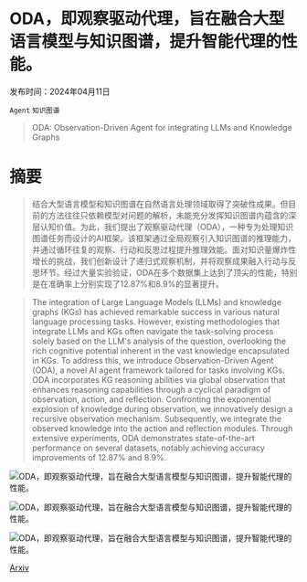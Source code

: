 # ODA，即观察驱动代理，旨在融合大型语言模型与知识图谱，提升智能代理的性能。

发布时间：2024年04月11日

`Agent` `知识图谱`

> ODA: Observation-Driven Agent for integrating LLMs and Knowledge Graphs

# 摘要

> 结合大型语言模型和知识图谱在自然语言处理领域取得了突破性成果。但目前的方法往往只依赖模型对问题的解析，未能充分发挥知识图谱内蕴含的深层认知价值。为此，我们提出了观察驱动代理（ODA），一种专为处理知识图谱任务而设计的AI框架。该框架通过全局观察引入知识图谱的推理能力，并通过循环往复的观察、行动和反思过程提升推理效能。面对知识量爆炸性增长的挑战，我们创新设计了递归式观察机制，并将观察成果融入行动与反思环节。经过大量实验验证，ODA在多个数据集上达到了顶尖的性能，特别是在准确率上分别实现了12.87%和8.9%的显著提升。

> The integration of Large Language Models (LLMs) and knowledge graphs (KGs) has achieved remarkable success in various natural language processing tasks. However, existing methodologies that integrate LLMs and KGs often navigate the task-solving process solely based on the LLM's analysis of the question, overlooking the rich cognitive potential inherent in the vast knowledge encapsulated in KGs. To address this, we introduce Observation-Driven Agent (ODA), a novel AI agent framework tailored for tasks involving KGs. ODA incorporates KG reasoning abilities via global observation that enhances reasoning capabilities through a cyclical paradigm of observation, action, and reflection. Confronting the exponential explosion of knowledge during observation, we innovatively design a recursive observation mechanism. Subsequently, we integrate the observed knowledge into the action and reflection modules. Through extensive experiments, ODA demonstrates state-of-the-art performance on several datasets, notably achieving accuracy improvements of 12.87% and 8.9%.

![ODA，即观察驱动代理，旨在融合大型语言模型与知识图谱，提升智能代理的性能。](../../../paper_images/2404.07677/intropic2.png)

![ODA，即观察驱动代理，旨在融合大型语言模型与知识图谱，提升智能代理的性能。](../../../paper_images/2404.07677/workflow5.png)

![ODA，即观察驱动代理，旨在融合大型语言模型与知识图谱，提升智能代理的性能。](../../../paper_images/2404.07677/caseflow3.png)

[Arxiv](https://arxiv.org/abs/2404.07677)